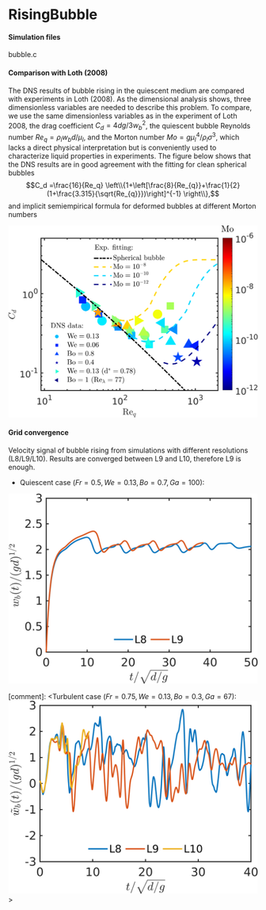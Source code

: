 # RisingBubble
#### Simulation files 
bubble.c

#### Comparison with Loth (2008)
The DNS results of bubble rising in the quiescent medium are compared with experiments in Loth (2008). 
As the dimensional analysis shows, three dimensionless variables are needed to describe this problem. To compare, we use the same dimensionless variables as in the experiment of Loth 2008, the drag coefficient $C_d = {4dg}/{3w_b^2}$, the quiescent bubble Reynolds number $Re_q = {\rho_l w_b d}/{\mu_l}$, and the Morton number ${Mo} = {g\mu_l^4}/{\rho_l\sigma^3}$,
which lacks a direct physical interpretation but is conveniently used to characterize liquid properties in experiments. The figure below shows that the DNS results are in good agreement with the fitting for clean spherical bubbles
$$C_d =\frac{16}{Re_q} \left\\{1+\left[\frac{8}{Re_{q}}+\frac{1}{2}(1+\frac{3.315}{\sqrt{Re_{q}}})\right]^{-1} \right\\},$$
and implicit semiempirical formula for deformed bubbles at different Morton numbers

![Comparison](https://github.com/DeikeLab/RisingBubble/blob/main/Comparison.png)

#### Grid convergence 
Velocity signal of bubble rising from simulations with different resolutions (L8/L9/L10). Results are converged between L9 and L10, therefore L9 is enough.

+ Quiescent case ($Fr=0.5, We=0.13, Bo=0.7, Ga=100$):

![Convergence](https://github.com/DeikeLab/RisingBubble/blob/main/VelSig.png)


[comment]: <Turbulent case ($Fr=0.75, We=0.13, Bo=0.3, Ga=67$):
![Convergence](https://github.com/DeikeLab/RisingBubble/blob/main/VelSignalt.png)> 
